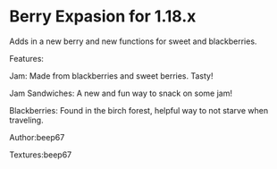 # Berry Expasion for 1.18.x
 Adds in a new berry and new functions for sweet and blackberries.

Features:

Jam: Made from blackberries and sweet berries. Tasty!

Jam Sandwiches: A new and fun way to snack on some jam!

Blackberries: Found in the birch forest, helpful way to not starve when traveling.

Author:beep67

Textures:beep67


